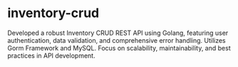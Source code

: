 # inventory-crud
Developed a robust Inventory CRUD REST API using Golang, featuring user authentication, data validation, and comprehensive error handling. Utilizes Gorm Framework and MySQL. Focus on scalability, maintainability, and best practices in API development.
